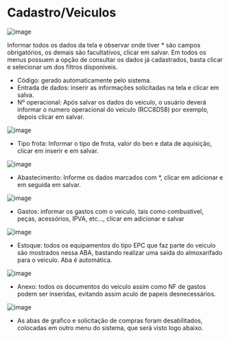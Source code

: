 # Cadastro/Veiculos

![image](https://github.com/user-attachments/assets/e4418a78-275e-45b8-84f0-b9004517d917)

Informar todos os dados da tela e observar onde tiver * são campos obrigatórios, os demais são facultativos, clicar em salvar.
Em todos os menus possuem a opção de consultar os dados já cadastrados, basta clicar e selecionar um dos filtros disponiveis.

* Código: gerado automaticamente pelo sistema.
* Entrada de dados: inserir as informações solicitadas na tela e clicar em salva. 
* Nº operacional: Após salvar os dados do veiculo, o usuário deverá informar o numero operacional do veiculo (RCC8D58) por exemplo, depois clicar em salvar.

![image](https://github.com/user-attachments/assets/998936a6-8b5e-4d69-b102-dd21b3bec7cd)

* Tipo frota: Informar o tipo de frota, valor do ben e data de aquisição, clicar em inserir e em salvar. 

![image](https://github.com/user-attachments/assets/0d3a2d29-1c50-4eb0-81d9-dfa4a46529a5)

* Abastecimento: Informe os dados marcados com *, clicar em adicionar e em seguida em salvar.

![image](https://github.com/user-attachments/assets/4d1b537e-03b7-4abd-b82c-7ce862978ba5)

* Gastos: informar os gastos com o veiculo, tais como combustivel, peças, acessórios, IPVA, etc..., clicar em adicionar e salvar 

![image](https://github.com/user-attachments/assets/33079437-ba92-441e-8580-aef91e944b6c)

* Estoque: todos os equipamentos do tipo EPC que faz parte do veiculo são mostrados nessa ABA, bastando realizar uma saida do almoxarifado para o veiculo. Aba é automática.

![image](https://github.com/user-attachments/assets/4a5ea756-a571-4bbb-900c-bca16fe86c80)

* Anexo: todos os documentos do veiculo assim como NF de gastos podem ser inseridas, evitando assim aculo de papeis desnecessários.

![image](https://github.com/user-attachments/assets/7e70f0dd-9335-4b98-8e4f-23602e3c8717)

* As abas de grafico e solicitação de compras foram desabilitados, colocadas em outro menu do sistema, que será visto logo abaixo.
